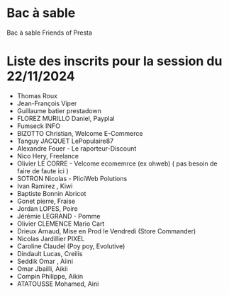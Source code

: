 # Bac à sable
Bac à sable Friends of Presta

# Liste des inscrits pour la session du 22/11/2024

- Thomas Roux
- Jean-François Viper
- Guillaume batier prestadown
- FLOREZ MURILLO Daniel, Payplal
- Fumseck INFO
- BIZOTTO Christian, Welcome E-Commerce
- Tanguy JACQUET LePopulaire87
- Alexandre Fouer - Le raporteur-Discount
- Nico Hery, Freelance
- Olivier LE CORRE - Velcome ecomemrce (ex ohweb) ( pas besoin de faire de faute ici )
- SOTRON Nicolas - PliciWeb Polutions
- Ivan Ramirez , Kiwi
- Baptiste Bonnin Abricot
- Gonet pierre, Fraise
- Jordan LOPES, Poire
- Jérémie LEGRAND - Pomme
- Olivier CLEMENCE Mario Cart
- Drieux Arnaud, Mise en Prod le Vendredi (Store Commander)
- Nicolas Jardillier PIXEL
- Caroline Claudel (Poy poy, Evolutive)
- Dindault Lucas, Creilis
- Seddik Omar , Aiini
- Omar Jbailli, Aikii
- Compin Philippe, Aikin
- ATATOUSSE Mohamed, Aini
